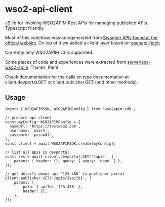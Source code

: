 # wso2-api-client

JS lib for invoking WSO2APIM Rest APIs for managing published APIs. Typescript friendly.

Most of this codebase was autogenerated from [Swagger APIs found at the official website](https://apim.docs.wso2.com/en/3.2.0/develop/product-apis/overview/). On top of it we added a client layer based on [openapi-fetch](https://github.com/drwpow/openapi-typescript)

Currently only WSO2APIM v3 is supported.

Some pieces of code and experiences were extracted from [serverless-wso2-apim](https://github.com/ramgrandhi/serverless-wso2-apim). Thanks, Ram!

Check documentation for the calls on type documentation at client.devportal.GET or client.publisher.GET (and other methods).

## Usage

```
import { WSO2APIMSDK, WSO2APIMConfig } from 'wso2apim-sdk';

// prepare api client
const myConfig: WSO2APIMConfig = {
  baseUrl: 'https://testwso2.com',
  username: 'user1',
  password: 'passwd1',
};
const client = await WSO2APIMSDK.create(myConfig);

// list all apis in devportal
const res = await client.devportal.GET('/apis', {
    params: { header: {}, query: { query: 'name' } },
});

// get details about api '123-456' in publisher portal
client.publisher.GET('/apis/{apiId}', {
    params: {
        path: { apiId: '123-456' },
        header: {},
    },
});
```

